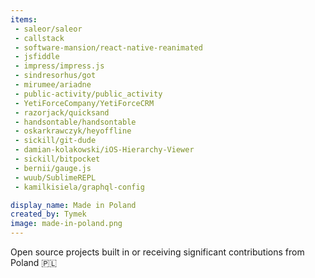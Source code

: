 ```yaml
---
items:
 - saleor/saleor
 - callstack
 - software-mansion/react-native-reanimated
 - jsfiddle
 - impress/impress.js
 - sindresorhus/got
 - mirumee/ariadne
 - public-activity/public_activity
 - YetiForceCompany/YetiForceCRM
 - razorjack/quicksand
 - handsontable/handsontable
 - oskarkrawczyk/heyoffline
 - sickill/git-dude
 - damian-kolakowski/iOS-Hierarchy-Viewer
 - sickill/bitpocket
 - bernii/gauge.js
 - wuub/SublimeREPL
 - kamilkisiela/graphql-config

display_name: Made in Poland
created_by: Tymek
image: made-in-poland.png
---
```

Open source projects built in or receiving significant contributions from Poland :poland:
